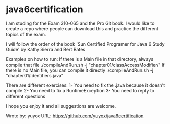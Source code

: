 # java6certification
I am studing for the Exam 310-065 and the Pro Git book.
I would like to create a repo where people can download this and practice the different topics of the exam.

I will follow the order of the book 'Sun Certified Programer for Java 6 Study Guide' by Kathy Sierra and Bert Bates

Examples on how to run:
If there is a Main file in that directory, always compile that file
./compileAndRun.sh -j "chapter01/classAccessModifier/"
If there is no Main file, you can compile it directly
./compileAndRun.sh -j "chapter01/Identifiers.java"

There are different exercises:
1- You need to fix the .java because it doesn't compile
2- You need to fix a RuntimeException
3- You need to reply to different questions

I hope you enjoy it and all suggestions are welcome.

Wrote by: yuyox
URL: https://github.com/yuyox/java6certification
